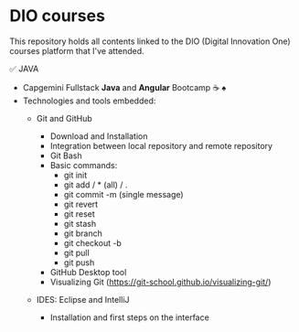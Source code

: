 # DIO courses

This repository holds all contents linked to the DIO (Digital Innovation One) courses platform that I've attended.

:white_check_mark: JAVA

- Capgemini Fullstack **Java** and **Angular** Bootcamp :coffee: :spades:
- Technologies and tools embedded:
  - Git and GitHub
    - Download and Installation
    - Integration between local repository and remote repository
    - Git Bash
    - Basic commands:
      - git init
      - git add <filename> / * (all) / .
      - git commit -m (single message)
      - git revert
      - git reset
      - git stash
      - git branch
      - git checkout -b <new branch> 
      - git pull <url repository name>
      - git push <alias> <branch>
    - GitHub Desktop tool
    - Visualizing Git (https://git-school.github.io/visualizing-git/)
  
  - IDES: Eclipse and IntelliJ
    - Installation and first steps on the interface
